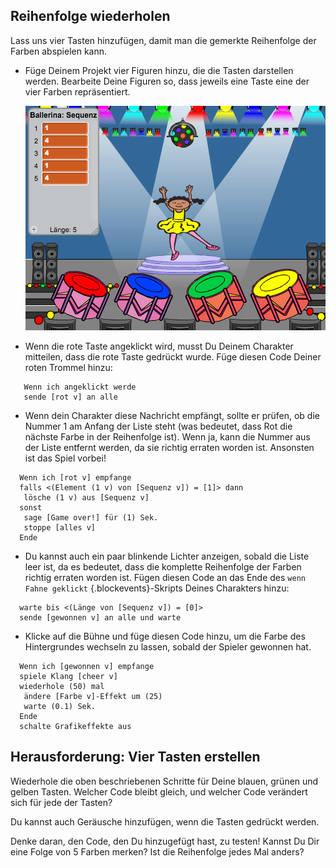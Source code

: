 ## Reihenfolge wiederholen

Lass uns vier Tasten hinzufügen, damit man die gemerkte Reihenfolge der Farben abspielen kann.

+ Füge Deinem Projekt vier Figuren hinzu, die die Tasten darstellen werden. Bearbeite Deine Figuren so, dass jeweils eine Taste eine der vier Farben repräsentiert.

	![screenshot](images/colour-drums.png)

+ Wenn die rote Taste angeklickt  wird, musst Du Deinem Charakter mitteilen, dass die rote Taste gedrückt wurde. Füge diesen Code Deiner roten Trommel hinzu:

```blocks
   Wenn ich angeklickt werde
   sende [rot v] an alle
```

+ Wenn dein Charakter diese Nachricht empfängt, sollte er prüfen, ob die Nummer 1 am Anfang der Liste steht (was bedeutet, dass Rot die nächste Farbe in der Reihenfolge ist). Wenn ja, kann die Nummer aus der Liste entfernt werden, da sie richtig erraten worden ist. Ansonsten ist das Spiel vorbei!

```blocks
  Wenn ich [rot v] empfange
  falls <(Element (1 v) von [Sequenz v]) = [1]> dann
   lösche (1 v) aus [Sequenz v]
  sonst
   sage [Game over!] für (1) Sek.
   stoppe [alles v]
  Ende
```

+ Du kannst auch ein paar blinkende Lichter anzeigen, sobald die Liste leer ist, da es bedeutet, dass die komplette Reihenfolge der Farben richtig erraten worden ist. Fügen diesen Code an das Ende des `wenn Fahne geklickt` {.blockevents}-Skripts Deines Charakters hinzu:

```blocks
  warte bis <(Länge von [Sequenz v]) = [0]>
  sende [gewonnen v] an alle und warte
```

+ Klicke auf die Bühne und füge diesen Code hinzu, um die Farbe des Hintergrundes wechseln zu lassen, sobald der Spieler gewonnen hat.

```blocks
  Wenn ich [gewonnen v] empfange
  spiele Klang [cheer v]
  wiederhole (50) mal
   ändere [Farbe v]-Effekt um (25)
   warte (0.1) Sek.
  Ende
  schalte Grafikeffekte aus
```

## Herausforderung: Vier Tasten erstellen 
Wiederhole die oben beschriebenen Schritte für Deine blauen, grünen und gelben Tasten. Welcher Code bleibt gleich, und welcher Code verändert sich für jede der Tasten?

Du kannst auch Geräusche hinzufügen, wenn die Tasten gedrückt werden.

Denke daran, den Code, den Du hinzugefügt hast, zu testen! Kannst Du Dir eine Folge von 5 Farben merken? Ist die Reihenfolge jedes Mal anders?
